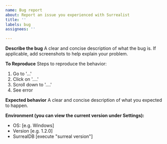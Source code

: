 ```yaml
---
name: Bug report
about: Report an issue you experienced with Surrealist
title: ''
labels: bug
assignees: ''

---
```


**Describe the bug**
A clear and concise description of what the bug is. If applicable, add screenshots to help explain your problem.

**To Reproduce**
Steps to reproduce the behavior:
1. Go to '...'
2. Click on '....'
3. Scroll down to '....'
4. See error

**Expected behavior**
A clear and concise description of what you expected to happen.

**Environment (you can view the current version under Settings):**
 - OS: [e.g. Windows]
 - Version [e.g. 1.2.0]
 - SurrealDB [execute "surreal version"]
